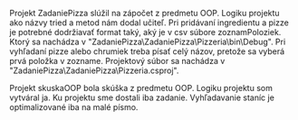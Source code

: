Projekt ZadaniePizza slúžil na zápočet z predmetu OOP. Logiku projektu ako názvy tried a metod nám dodal učiteľ. Pri pridávaní ingredientu a pizze je potrebné dodržiavať format taký, aký je v csv súbore zoznamPoloziek. Ktorý sa nachádza v "ZadaniePizza\ZadaniePizza\Pizzeria\bin\Debug". Pri vyhľadaní pizze alebo chrumiek treba písať celý názov, pretože sa vyberá prvá položka v zozname. Projektový súbor sa nachádza v "ZadaniePizza\ZadaniePizza\Pizzeria.csproj".

Projekt skuskaOOP bola skúška z predmetu OOP. Logiku projektu som vytváral ja. Ku projektu sme dostali iba zadanie. Vyhľadavanie staníc je optimalizované iba na malé písmo.
